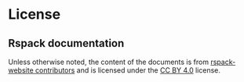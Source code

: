 # License

## Rspack documentation

Unless otherwise noted, the content of the documents is from [rspack-website contributors](https://github.com/web-infra-dev/rspack-website/network/dependencies) and is licensed under the [CC BY 4.0](https://creativecommons.org/licenses/by/4.0/deed.en) license.
